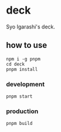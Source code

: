 # deck

Syo Igarashi's deck.

## how to use

```
npm i -g pnpm
cd deck
pnpm install
```

### development

```
pnpm start
```

### production

```
pnpm build
```

